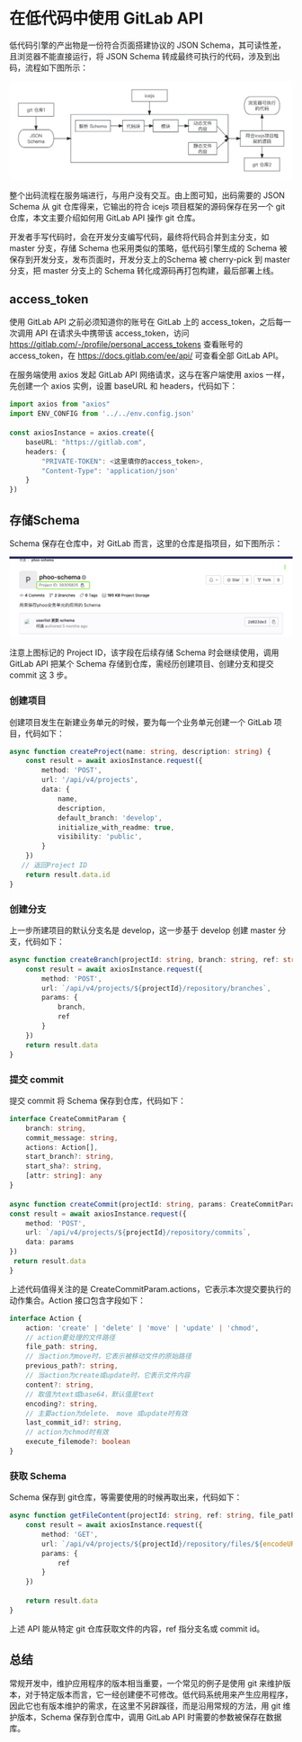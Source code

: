 # 在低代码中使用 GitLab API

低代码引擎的产出物是一份符合页面搭建协议的 JSON Schema，其可读性差，且浏览器不能直接运行，将 JSON Schema 转成最终可执行的代码，涉及到出码，流程如下图所示：

![](./img/chuma.jpeg)

整个出码流程在服务端进行，与用户没有交互。由上图可知，出码需要的 JSON Schema 从 git 仓库得来，它输出的符合 icejs 项目框架的源码保存在另一个 git 仓库，本文主要介绍如何用 GitLab API 操作 git 仓库。

开发者手写代码时，会在开发分支编写代码，最终将代码合并到主分支，如 master 分支，存储 Schema 也采用类似的策略，低代码引擎生成的 Schema 被保存到开发分支，发布页面时，开发分支上的Schema 被 cherry-pick 到 master 分支，把 master 分支上的 Schema 转化成源码再打包构建，最后部署上线。

## access_token

使用 GitLab API 之前必须知道你的账号在 GitLab 上的 access_token，之后每一次调用 API 在请求头中携带该 access_token，访问 https://gitlab.com/-/profile/personal_access_tokens 查看账号的 access_token，在 https://docs.gitlab.com/ee/api/ 可查看全部 GitLab API。

在服务端使用 axios 发起 GitLab API 网络请求，这与在客户端使用 axios 一样，先创建一个 axios 实例，设置 baseURL 和 headers，代码如下：

```typescript
import axios from "axios"
import ENV_CONFIG from '../../env.config.json'

const axiosInstance = axios.create({
    baseURL: "https://gitlab.com",
    headers: {
        "PRIVATE-TOKEN": <这里填你的access_token>,
        "Content-Type": 'application/json'
    }
})
```

## 存储Schema

Schema 保存在仓库中，对 GitLab 而言，这里的仓库是指项目，如下图所示：

![](./img/gitlab.png)

注意上图标记的 Project ID，该字段在后续存储 Schema 时会继续使用，调用 GitLab API 把某个 Schema 存储到仓库，需经历创建项目、创建分支和提交 commit 这 3 步。

### 创建项目

创建项目发生在新建业务单元的时候，要为每一个业务单元创建一个 GitLab 项目，代码如下：

```typescript
async function createProject(name: string, description: string) {
    const result = await axiosInstance.request({
        method: 'POST',
        url: '/api/v4/projects',
        data: {
            name,
            description,
            default_branch: 'develop',
            initialize_with_readme: true,
            visibility: 'public',
        }
    })
   // 返回Project ID
    return result.data.id
}
```

### 创建分支

上一步所建项目的默认分支名是 develop，这一步基于 develop 创建 master 分支，代码如下：

```typescript
async function createBranch(projectId: string, branch: string, ref: string) {
    const result = await axiosInstance.request({
        method: 'POST',
        url: `/api/v4/projects/${projectId}/repository/branches`,
        params: {
            branch,
            ref
        }
    })
    return result.data
}
```

### 提交 commit

提交 commit 将 Schema 保存到仓库，代码如下：

```typescript
interface CreateCommitParam {
    branch: string, 
    commit_message: string, 
    actions: Action[],
    start_branch?: string,
    start_sha?: string,
    [attr: string]: any
}

async function createCommit(projectId: string, params: CreateCommitParam) {
const result = await axiosInstance.request({
    method: 'POST',
    url: `/api/v4/projects/${projectId}/repository/commits`,
    data: params
})
 return result.data
}
```

上述代码值得关注的是 CreateCommitParam.actions，它表示本次提交要执行的动作集合。Action 接口包含字段如下：

```typescript
interface Action {
    action: 'create' | 'delete' | 'move' | 'update' | 'chmod',
    // action要处理的文件路径
    file_path: string,
    // 当action为move时，它表示被移动文件的原始路径
    previous_path?: string,
    // 当action为create或update时，它表示文件内容
    content?: string,
    // 取值为text或base64，默认值是text
    encoding?: string,
    // 主要action为delete、 move 或update时有效
    last_commit_id?: string,
    // action为chmod时有效
    execute_filemode?: boolean
}
```

### 获取 Schema

Schema 保存到 git仓库，等需要使用的时候再取出来，代码如下：

```typescript
async function getFileContent(projectId: string, ref: string, file_path: string) {
    const result = await axiosInstance.request({
        method: 'GET',
        url: `/api/v4/projects/${projectId}/repository/files/${encodeURIComponent(file_path)}/raw`,
        params: {
            ref
        }
    })

    return result.data
}
```

上述 API 能从特定 git 仓库获取文件的内容，ref 指分支名或 commit id。

## 总结

常规开发中，维护应用程序的版本相当重要，一个常见的例子是使用 git 来维护版本，对于特定版本而言，它一经创建便不可修改。低代码系统用来产生应用程序，因此它也有版本维护的需求，在这里不另辟蹊径，而是沿用常规的方法，用 git 维护版本，Schema 保存到仓库中，调用 GitLab API 时需要的参数被保存在数据库。
